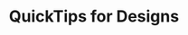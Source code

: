 ---
title: QuickTips for Designs
description: >
  Designer mode is for those who want to create their own MeshMap, using the palette of components provided by Meshery.
weight: 4
categories: [Designer]
tags: [designs,quicktip,tutorial]
---